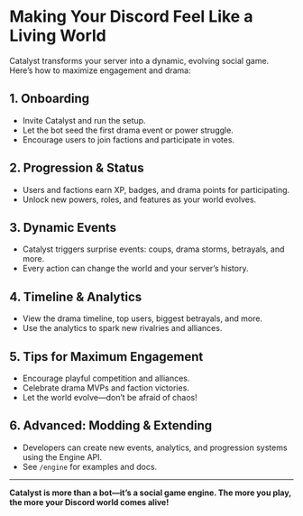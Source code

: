 # Making Your Discord Feel Like a Living World

Catalyst transforms your server into a dynamic, evolving social game. Here’s how to maximize engagement and drama:

## 1. Onboarding
- Invite Catalyst and run the setup.
- Let the bot seed the first drama event or power struggle.
- Encourage users to join factions and participate in votes.

## 2. Progression & Status
- Users and factions earn XP, badges, and drama points for participating.
- Unlock new powers, roles, and features as your world evolves.

## 3. Dynamic Events
- Catalyst triggers surprise events: coups, drama storms, betrayals, and more.
- Every action can change the world and your server’s history.

## 4. Timeline & Analytics
- View the drama timeline, top users, biggest betrayals, and more.
- Use the analytics to spark new rivalries and alliances.

## 5. Tips for Maximum Engagement
- Encourage playful competition and alliances.
- Celebrate drama MVPs and faction victories.
- Let the world evolve—don’t be afraid of chaos!

## 6. Advanced: Modding & Extending
- Developers can create new events, analytics, and progression systems using the Engine API.
- See `/engine` for examples and docs.

---

**Catalyst is more than a bot—it’s a social game engine. The more you play, the more your Discord world comes alive!**
